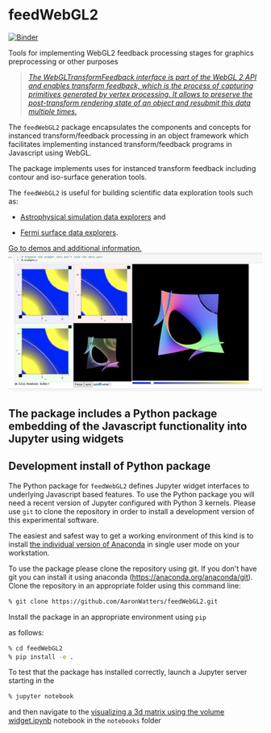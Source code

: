 # feedWebGL2

[![Binder](https://mybinder.org/badge.svg)](https://mybinder.org/v2/gh/AaronWatters/feedWebGL2/master)

Tools for implementing WebGL2 feedback processing stages for graphics preprocessing or other purposes

<blockquote>
<a href="https://developer.mozilla.org/en-US/docs/Web/API/WebGLTransformFeedback"><em>
The WebGLTransformFeedback interface is part of the WebGL 2 API and enables transform feedback, which is the process of capturing primitives generated by vertex processing. It allows to preserve the post-transform rendering state of an object and resubmit this data multiple times.
</em></a>
</blockquote>

The <code>feedWebGL2</code> package encapsulates the components
and concepts for
instanced transform/feedback processing in an object framework
which facilitates implementing instanced transform/feedback programs
in Javascript using WebGL.

The package implements uses for instanced transform feedback
including contour and iso-surface generation tools.

The <code>feedWebGL2</code> is useful for building scientific data exploration tools
such as:

* <a href="https://github.com/flatironinstitute/radiation_viz">Astrophysical simulation data explorers</a> and

* <a href="https://github.com/flatironinstitute/Fermi_surface_visualization">Fermi surface data explorers</a>.

<a href="https://flatironinstitute.github.io/feedWebGL2/">
Go to demos and additional information.
</a>

<img src="notebooks/volume_test.png" width="600px">


## The package includes a Python package embedding of the Javascript functionality into Jupyter using widgets

## Development install of Python package

The Python package for <code>feedWebGL2</code> defines Jupyter widget interfaces to underlying
Javascript based features.  To use the Python package you will need a recent version of Jupyter
configured with Python 3 kernels.  Please use `git` to clone the repository in order to
install a development version of this experimental software.

The easiest and safest way to get a working environment of this kind is to install
<a href="https://www.anaconda.com/products/individual">the individual version of Anaconda</a>
in single user mode on your workstation.

To use the package please clone the repository using git.  If you don't have git you can install it
using anaconda (<a href="https://anaconda.org/anaconda/git">https://anaconda.org/anaconda/git</a>).
Clone the repository in an appropriate folder using this command line:

```bash
% git clone https://github.com/AaronWatters/feedWebGL2.git
```

Install the package in an appropriate environment using `pip`

as follows:

```bash
% cd feedWebGL2
% pip install -e .
```

To test that the package has installed correctly, launch a Jupyter server starting in the


```bash
% jupyter notebook
```

and then navigate to the 
<a href="https://github.com/AaronWatters/feedWebGL2/blob/master/notebooks/visualizing%20a%203d%20matrix%20using%20the%20volume%20widget.ipynb">
visualizing a 3d matrix using the volume widget.ipynb</a> notebook in the `notebooks` folder
